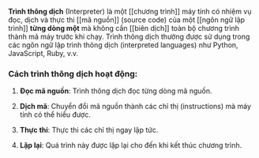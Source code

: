 **Trình thông dịch** (Interpreter) là một [[chương trình]] máy tính có nhiệm vụ đọc, dịch và thực thi [[mã nguồn]] (source code) của một [[ngôn ngữ lập trình]] **từng dòng một** mà không cần [[biên dịch]] toàn bộ chương trình thành mã máy trước khi chạy. Trình thông dịch thường được sử dụng trong các ngôn ngữ lập trình thông dịch (interpreted languages) như Python, JavaScript, Ruby, v.v.

### Cách trình thông dịch hoạt động:

1. **Đọc mã nguồn**: Trình thông dịch đọc từng dòng mã nguồn.
    
2. **Dịch mã**: Chuyển đổi mã nguồn thành các chỉ thị (instructions) mà máy tính có thể hiểu được.
    
3. **Thực thi**: Thực thi các chỉ thị ngay lập tức.
    
4. **Lặp lại**: Quá trình này được lặp lại cho đến khi kết thúc chương trình.
